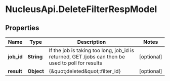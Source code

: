 # NucleusApi.DeleteFilterRespModel

## Properties
Name | Type | Description | Notes
------------ | ------------- | ------------- | -------------
**job_id** | **String** | If the job is taking too long, job_id is returned, GET /jobs can then be used to poll for results | [optional] 
**result** | **Object** | {\&quot;deleted\&quot;:filter_id} | [optional] 


